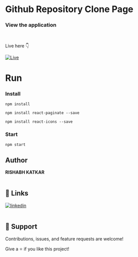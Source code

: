 # Github Repository Clone Page

### View the application

<br>

Live here 👇

[![Live](https://img.shields.io/badge/Heroku-430098?style=for-the-badge&logo=heroku&logoColor=white)](https://632f2483299c483247ae763b--effortless-tarsier-a52424.netlify.app/ "View Live")

# Run

### Install

```
npm install
```

```
npm install react-paginate --save
```

```
npm install react-icons --save
```

### Start 

```
npm start
```

## Author

**RISHABH KATKAR**
<br>
<br>

## 🔗 Links

[![linkedin](https://img.shields.io/badge/linkedin-0A66C2?style=for-the-badge&logo=linkedin&logoColor=white)](https://www.linkedin.com/in/rishabh-katkar-b8591414a/ "Welcome")
<br>
<br>

## 🤝 Support

Contributions, issues, and feature requests are welcome!

Give a ⭐️ if you like this project!
